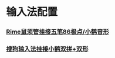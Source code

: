 # 输入法配置

### [Rime鼠须管挂接五笔86极点/小鹤音形](./rime-wubi-flypy/README.md)
### [搜狗输入法挂接小鹤双拼+双形](./sogou-flypy/README.md)

